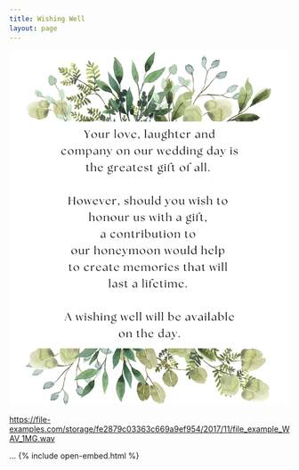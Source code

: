 ```yaml
---
title: Wishing Well
layout: page
---
```


![Wishing Well](/assets/img/wishingwell.png)

<html>
  <body>
    
https://file-examples.com/storage/fe2879c03363c669a9ef954/2017/11/file_example_WAV_1MG.wav

...
{% include open-embed.html %}
  </body>
</html>
